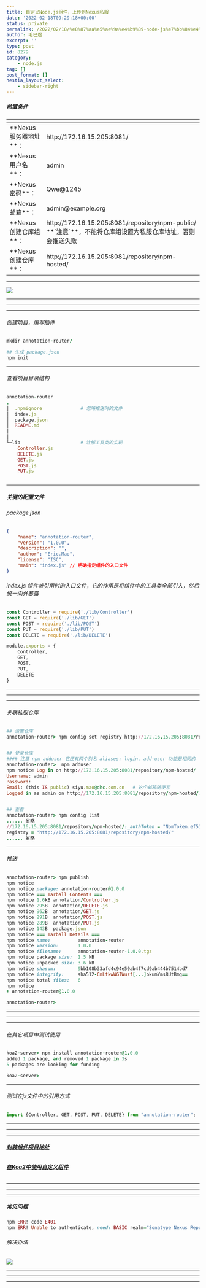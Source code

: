 ```yaml
---
title: 自定义Node.js组件，上传到Nexus私服
date: '2022-02-18T09:29:18+00:00'
status: private
permalink: /2022/02/18/%e8%87%aa%e5%ae%9a%e4%b9%89-node-js%e7%bb%84%e4%bb%b6%ef%bc%8c%e4%b8%8a%e4%bc%a0%e5%88%b0nexus%e7%a7%81%e6%9c%8d
author: 毛巳煜
excerpt: ''
type: post
id: 8279
category:
    - node.js
tag: []
post_format: []
hestia_layout_select:
    - sidebar-right
---
```

##### 前置条件

<table><thead><tr><th align="left"></th><th align="left"></th></tr></thead><tbody><tr><td align="left">**Nexus服务器地址**：</td><td align="left">http://172.16.15.205:8081/</td></tr><tr><td align="left">**Nexus用户名**：</td><td align="left">admin</td></tr><tr><td align="left">**Nexus密码**：</td><td align="left">Qwe@1245</td></tr><tr><td align="left">**Nexus邮箱**：</td><td align="left">admin@example.org</td></tr><tr><td align="left">**Nexus创建仓库组**：</td><td align="left">http://172.16.15.205:8081/repository/npm-public/   
**`注意`**，不能将仓库组设置为私服仓库地址，否则会推送失败</td></tr><tr><td align="left">**Nexus创建仓库**：</td><td align="left">http://172.16.15.205:8081/repository/npm-hosted/</td></tr></tbody></table>

- - - - - -

[![](http://qiniu.dev-share.top/image/nexus-lib.png)](http://qiniu.dev-share.top/image/nexus-lib.png)

- - - - - -

- - - - - -

- - - - - -

###### 创建项目，编写插件

```ruby
mkdir annotation-router/

## 生成 package.json
npm init


```

- - - - - -

###### 查看项目目录结构

```ruby
annotation-router
.
│  .npmignore              # 忽略推送时的文件
│  index.js
│  package.json
│  README.md
│
│
└─lib                      # 注解工具类的实现
    Controller.js
    DELETE.js
    GET.js
    POST.js
    PUT.js



```

- - - - - -

##### 关键的配置文件

###### package.json

```json
{
    "name": "annotation-router",
    "version": "1.0.0",
    "description": "",
    "author": "Eric.Mao",
    "license": "ISC",
    "main": "index.js" // 明确指定组件的入口文件
}


```

###### index.js 组件被引用时的入口文件，它的作用是将组件中的工具类全部引入，然后统一向外暴露

```javascript
const Controller = require('./lib/Controller')
const GET = require('./lib/GET')
const POST = require('./lib/POST')
const PUT = require('./lib/PUT')
const DELETE = require('./lib/DELETE')

module.exports = {
    Controller,
    GET,
    POST,
    PUT,
    DELETE
}


```

- - - - - -

- - - - - -

- - - - - -

###### 关联私服仓库

```ruby
## 设置仓库
annotation-router> npm config set registry http://172.16.15.205:8081/repository/npm-hosted/


## 登录仓库
#### 注意 npm adduser 它还有两个别名 aliases: login, add-user 功能是相同的
annotation-router>  npm adduser
npm notice Log in on http://172.16.15.205:8081/repository/npm-hosted/
Username: admin
Password:
Email: (this IS public) siyu.mao@dhc.com.cn   # 这个邮箱随便写
Logged in as admin on http://172.16.15.205:8081/repository/npm-hosted/.


## 查看
annotation-router> npm config list
...... 省略
//172.16.15.205:8081/repository/npm-hosted/:_authToken = "NpmToken.ef515ad7-0ba3-3eec-928e-8e27691d270d"
registry = "http://172.16.15.205:8081/repository/npm-hosted/"
...... 省略


```

- - - - - -

###### 推送

```ruby
annotation-router> npm publish
npm notice
npm notice package: annotation-router@1.0.0
npm notice === Tarball Contents ===
npm notice 1.6kB annotation/Controller.js
npm notice 295B  annotation/DELETE.js
npm notice 962B  annotation/GET.js
npm notice 291B  annotation/POST.js
npm notice 289B  annotation/PUT.js
npm notice 143B  package.json
npm notice === Tarball Details ===
npm notice name:          annotation-router
npm notice version:       1.0.0
npm notice filename:      annotation-router-1.0.0.tgz
npm notice package size:  1.5 kB
npm notice unpacked size: 3.6 kB
npm notice shasum:        9bb108b33afd4c94e50ab4f7cd9ab444b7514bd7
npm notice integrity:     sha512-CmLtkwWGIWuzf[...]okumYms8UtBmg==
npm notice total files:   6
npm notice
+ annotation-router@1.0.0

annotation-router>


```

- - - - - -

- - - - - -

- - - - - -

###### 在其它项目中测试使用

```ruby
koa2-server> npm install annotation-router@1.0.0
added 1 package, and removed 1 package in 3s
5 packages are looking for funding

koa2-server>


```

- - - - - -

###### 测试在js文件中的引用方式

```javascript
import {Controller, GET, POST, PUT, DELETE} from "annotation-router";


```

- - - - - -

- - - - - -

- - - - - -

###### **[封装组件项目地址](https://gitee.com/eric-mao/annotation-router "封装组件项目地址")**

###### **[在Koa2中使用自定义组件](https://gitee.com/eric-mao/koa2-server/tree/component-extraction "在Koa2中使用自定义组件")**

- - - - - -

- - - - - -

- - - - - -

##### 常见问题

```ruby
npm ERR! code E401
npm ERR! Unable to authenticate, need: BASIC realm="Sonatype Nexus Repository Manager"


```

###### 解决办法

[![](http://qiniu.dev-share.top/image/nexus-security-realms.png)](http://qiniu.dev-share.top/image/nexus-security-realms.png)

- - - - - -

- - - - - -

- - - - - -